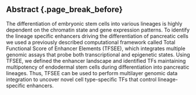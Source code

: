 ## Abstract {.page_break_before}

The differentiation of embryonic stem cells into various lineages is highly dependent on the chromatin state and gene expression patterns.
To identify the lineage specific enhancers driving the differentiation of pancreatic cells we used a previously described computational framework called Total Functional Score of Enhancer Elements (TFSEE), which integrates multiple genomic assays that probe both transcriptional and epigenetic states.
Using TFSEE, we defined the enhancer landscape and identified TFs maintaining multipotency of endodermal stem cells during differentiation into pancreatic lineages.
Thus, TFSEE can be used to perform multilayer genomic data integration to uncover novel cell type-specific TFs that control lineage-specific enhancers.
